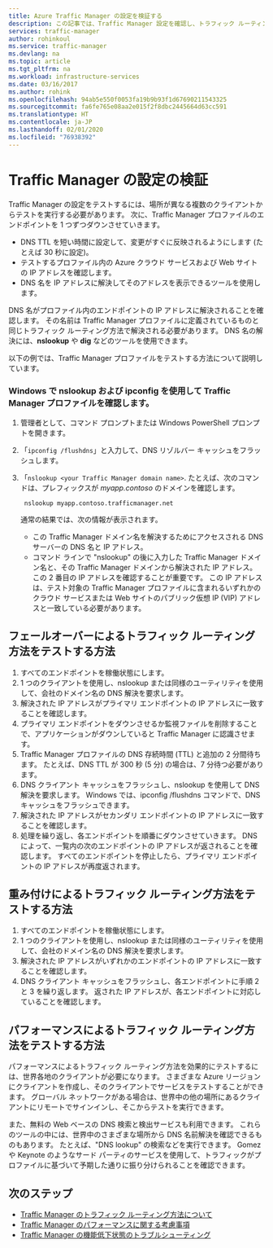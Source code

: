 ```yaml
---
title: Azure Traffic Manager の設定を検証する
description: この記事では、Traffic Manager 設定を確認し、トラフィック ルーティング方法をテストする方法について説明します。
services: traffic-manager
author: rohinkoul
ms.service: traffic-manager
ms.devlang: na
ms.topic: article
ms.tgt_pltfrm: na
ms.workload: infrastructure-services
ms.date: 03/16/2017
ms.author: rohink
ms.openlocfilehash: 94ab5e550f0053fa19b9b93f1d67690211543325
ms.sourcegitcommit: fa6fe765e08aa2e015f2f8dbc2445664d63cc591
ms.translationtype: HT
ms.contentlocale: ja-JP
ms.lasthandoff: 02/01/2020
ms.locfileid: "76938392"
---
```

# <a name="verify-traffic-manager-settings"></a>Traffic Manager の設定の検証

Traffic Manager の設定をテストするには、場所が異なる複数のクライアントからテストを実行する必要があります。 次に、Traffic Manager プロファイルのエンドポイントを 1 つずつダウンさせていきます。

* DNS TTL を短い時間に設定して、変更がすぐに反映されるようにします (たとえば 30 秒に設定)。
* テストするプロファイル内の Azure クラウド サービスおよび Web サイトの IP アドレスを確認します。
* DNS 名を IP アドレスに解決してそのアドレスを表示できるツールを使用します。

DNS 名がプロファイル内のエンドポイントの IP アドレスに解決されることを確認します。 その名前は Traffic Manager プロファイルに定義されているものと同じトラフィック ルーティング方法で解決される必要があります。 DNS 名の解決には、**nslookup** や **dig** などのツールを使用できます。

以下の例では、Traffic Manager プロファイルをテストする方法について説明しています。

### <a name="check-traffic-manager-profile-using-nslookup-and-ipconfig-in-windows"></a>Windows で nslookup および ipconfig を使用して Traffic Manager プロファイルを確認します。

1. 管理者として、コマンド プロンプトまたは Windows PowerShell プロンプトを開きます。
2. 「`ipconfig /flushdns`」と入力して、DNS リゾルバー キャッシュをフラッシュします。
3. 「`nslookup <your Traffic Manager domain name>`. たとえば、次のコマンドは、プレフィックスが *myapp.contoso* のドメインを確認します。

        nslookup myapp.contoso.trafficmanager.net

    通常の結果では、次の情報が表示されます。

    + この Traffic Manager ドメイン名を解決するためにアクセスされる DNS サーバーの DNS 名と IP アドレス。
    + コマンド ラインで "nslookup" の後に入力した Traffic Manager ドメイン名と、その Traffic Manager ドメインから解決された IP アドレス。 この 2 番目の IP アドレスを確認することが重要です。 この IP アドレスは、テスト対象の Traffic Manager プロファイルに含まれるいずれかのクラウド サービスまたは Web サイトのパブリック仮想 IP (VIP) アドレスと一致している必要があります。

## <a name="how-to-test-the-failover-traffic-routing-method"></a>フェールオーバーによるトラフィック ルーティング方法をテストする方法

1. すべてのエンドポイントを稼働状態にします。
2. 1 つのクライアントを使用し、nslookup または同様のユーティリティを使用して、会社のドメイン名の DNS 解決を要求します。
3. 解決された IP アドレスがプライマリ エンドポイントの IP アドレスに一致することを確認します。
4. プライマリ エンドポイントをダウンさせるか監視ファイルを削除することで、アプリケーションがダウンしていると Traffic Manager に認識させます。
5. Traffic Manager プロファイルの DNS 存続時間 (TTL) と追加の 2 分間待ちます。 たとえば、DNS TTL が 300 秒 (5 分) の場合は、7 分待つ必要があります。
6. DNS クライアント キャッシュをフラッシュし、nslookup を使用して DNS 解決を要求します。 Windows では、ipconfig /flushdns コマンドで、DNS キャッシュをフラッシュできます。
7. 解決された IP アドレスがセカンダリ エンドポイントの IP アドレスに一致することを確認します。
8. 処理を繰り返し、各エンドポイントを順番にダウンさせていきます。 DNS によって、一覧内の次のエンドポイントの IP アドレスが返されることを確認します。 すべてのエンドポイントを停止したら、プライマリ エンドポイントの IP アドレスが再度返されます。

## <a name="how-to-test-the-weighted-traffic-routing-method"></a>重み付けによるトラフィック ルーティング方法をテストする方法

1. すべてのエンドポイントを稼働状態にします。
2. 1 つのクライアントを使用し、nslookup または同様のユーティリティを使用して、会社のドメイン名の DNS 解決を要求します。
3. 解決された IP アドレスがいずれかのエンドポイントの IP アドレスに一致することを確認します。
4. DNS クライアント キャッシュをフラッシュし、各エンドポイントに手順 2 と 3 を繰り返します。 返された IP アドレスが、各エンドポイントに対応していることを確認します。

## <a name="how-to-test-the-performance-traffic-routing-method"></a>パフォーマンスによるトラフィック ルーティング方法をテストする方法

パフォーマンスによるトラフィック ルーティング方法を効果的にテストするには、世界各地のクライアントが必要になります。 さまざまな Azure リージョンにクライアントを作成し、そのクライアントでサービスをテストすることができます。 グローバル ネットワークがある場合は、世界中の他の場所にあるクライアントにリモートでサインインし、そこからテストを実行できます。

また、無料の Web ベースの DNS 検索と検出サービスも利用できます。 これらのツールの中には、世界中のさまざまな場所から DNS 名前解決を確認できるものもあります。 たとえば、"DNS lookup" の検索などを実行できます。 Gomez や Keynote のようなサード パーティのサービスを使用して、トラフィックがプロファイルに基づいて予期した通りに振り分けられることを確認できます。

## <a name="next-steps"></a>次のステップ

* [Traffic Manager のトラフィック ルーティング方法について](traffic-manager-routing-methods.md)
* [Traffic Manager のパフォーマンスに関する考慮事項](traffic-manager-performance-considerations.md)
* [Traffic Manager の機能低下状態のトラブルシューティング](traffic-manager-troubleshooting-degraded.md)
